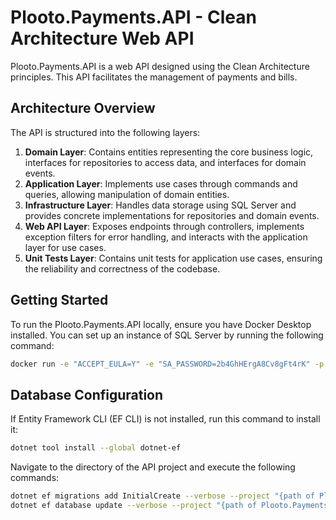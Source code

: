 # Plooto.Payments.API - Clean Architecture Web API

Plooto.Payments.API is a web API designed using the Clean Architecture principles. This API facilitates the management of payments and bills.

## Architecture Overview

The API is structured into the following layers:

1. **Domain Layer**: Contains entities representing the core business logic, interfaces for repositories to access data, and interfaces for domain events.
2. **Application Layer**: Implements use cases through commands and queries, allowing manipulation of domain entities.
3. **Infrastructure Layer**: Handles data storage using SQL Server and provides concrete implementations for repositories and domain events.
4. **Web API Layer**: Exposes endpoints through controllers, implements exception filters for error handling, and interacts with the application layer for use cases.
5. **Unit Tests Layer**: Contains unit tests for application use cases, ensuring the reliability and correctness of the codebase.

## Getting Started

To run the Plooto.Payments.API locally, ensure you have Docker Desktop installed. You can set up an instance of SQL Server by running the following command:

```bash
docker run -e "ACCEPT_EULA=Y" -e "SA_PASSWORD=2b4GhHErgA8Cv8gFt4rK" -p 1434:1433 --name sqlserver2022 -d mcr.microsoft.com/mssql/server:2022-latest
```

## Database Configuration

If Entity Framework CLI (EF CLI) is not installed, run this command to install it:
```bash
dotnet tool install --global dotnet-ef
```

Navigate to the directory of the API project and execute the following commands:
```bash
dotnet ef migrations add InitialCreate --verbose --project "{path of Plooto.Payments.Infrastructure.csproj}" --startup-project "{path of Plooto.Payments.API\Plooto.Payments.API.csproj}"
dotnet ef database update --verbose --project "{path of Plooto.Payments.Infrastructure.csproj}" --startup-project "{path of Plooto.Payments.API\Plooto.Payments.API.csproj}"
```
